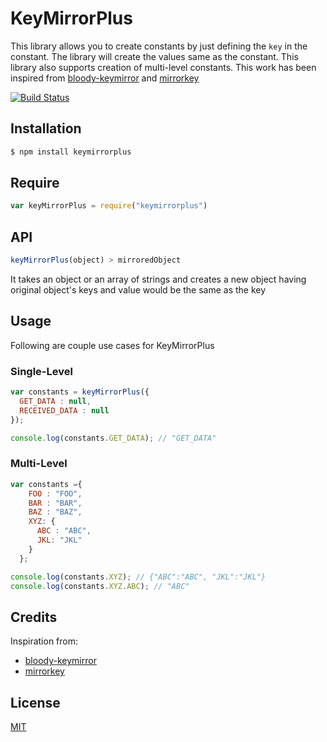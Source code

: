 # KeyMirrorPlus

This library allows you to create constants by just defining the `key` in the constant. 
The library will create the values same as the constant. This library also supports 
creation of multi-level constants. This work has been inspired from
[bloody-keymirror](https://github.com/bloodyowl/keymirror) and [mirrorkey](https://github.com/janhancic/mirrorkey)

[![Build Status](https://travis-ci.org/venkyjs/KeyMirrorPlus.svg)](https://travis-ci.org/venkyjs/KeyMirrorPlus)

## Installation

```sh
$ npm install keymirrorplus
```

## Require

```javascript
var keyMirrorPlus = require("keymirrorplus")
```

## API

```javascript
keyMirrorPlus(object) > mirroredObject
```

It takes an object or an array of strings and 
creates a new object having original object's keys
and value would be the same as the key

## Usage

Following are couple use cases for KeyMirrorPlus

### Single-Level

```javascript
var constants = keyMirrorPlus({
  GET_DATA : null,
  RECEIVED_DATA : null
});

console.log(constants.GET_DATA); // "GET_DATA"
```

### Multi-Level


```javascript
var constants ={
    FOO : "FOO",
    BAR : "BAR",
    BAZ : "BAZ",
    XYZ: {
      ABC : "ABC",
      JKL: "JKL"
    }
  };

console.log(constants.XYZ); // {"ABC":"ABC", "JKL":"JKL"}
console.log(constants.XYZ.ABC); // "ABC"
```



## Credits

Inspiration from:
- [bloody-keymirror](https://github.com/bloodyowl/keymirror)
- [mirrorkey](https://github.com/janhancic/mirrorkey)

## License

[MIT](LICENSE.md)